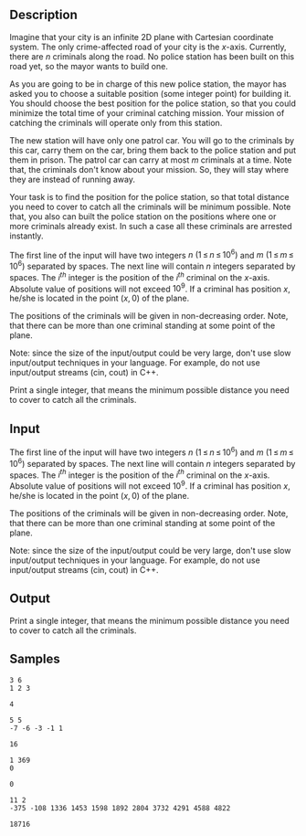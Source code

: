 ## Description

<div><p>Imagine that your city is an infinite 2D plane with Cartesian coordinate system. The only crime-affected road of your city is the <span class="tex-span"><i>x</i></span>-axis. Currently, there are <span class="tex-span"><i>n</i></span> criminals along the road. No police station has been built on this road yet, so the mayor wants to build one.</p><p>As you are going to be in charge of this new police station, the mayor has asked you to choose a suitable position (some integer point) for building it. You should choose the best position for the police station, so that you could minimize the total time of your criminal catching mission. Your mission of catching the criminals will operate only from this station. </p><p>The new station will have only <span class="tex-font-style-bf">one</span> patrol car. You will go to the criminals by this car, carry them on the car, bring them back to the police station and put them in prison. The patrol car can carry at most <span class="tex-span"><i>m</i></span> criminals at a time. Note that, the criminals don't know about your mission. So, they will stay where they are instead of running away.</p><p>Your task is to find the position for the police station, so that total distance you need to cover to catch all the criminals will be minimum possible. Note that, you also can built the police station on the positions where one or more criminals already exist. In such a case all these criminals are arrested instantly.</p></div><div class="input-specification"><p>The first line of the input will have two integers <span class="tex-span"><i>n</i>&nbsp;(1 ≤ <i>n</i> ≤ 10<sup class="upper-index">6</sup>)</span> and <span class="tex-span"><i>m</i>&nbsp;(1 ≤ <i>m</i> ≤ 10<sup class="upper-index">6</sup>)</span> separated by spaces. The next line will contain <span class="tex-span"><i>n</i></span> integers separated by spaces. The <span class="tex-span"><i>i</i><sup class="upper-index"><i>th</i></sup></span> integer is the position of the <span class="tex-span"><i>i</i><sup class="upper-index"><i>th</i></sup></span> criminal on the <span class="tex-span"><i>x</i></span>-axis. Absolute value of positions will not exceed <span class="tex-span">10<sup class="upper-index">9</sup></span>. If a criminal has position <span class="tex-span"><i>x</i></span>, he/she is located in the point <span class="tex-span">(<i>x</i>, 0)</span> of the plane. </p><p>The positions of the criminals will be given in non-decreasing order. Note, that there can be more than one criminal standing at some point of the plane.</p><p><span class="tex-font-style-bf">Note</span>: since the size of the input/output could be very large, don't use slow input/output techniques in your language. For example, do not use input/output streams (cin, cout) in C++.</p></div><div class="output-specification"><p>Print a single integer, that means the minimum possible distance you need to cover to catch all the criminals.</p></div>


## Input

<p>The first line of the input will have two integers <span class="tex-span"><i>n</i>&nbsp;(1 ≤ <i>n</i> ≤ 10<sup class="upper-index">6</sup>)</span> and <span class="tex-span"><i>m</i>&nbsp;(1 ≤ <i>m</i> ≤ 10<sup class="upper-index">6</sup>)</span> separated by spaces. The next line will contain <span class="tex-span"><i>n</i></span> integers separated by spaces. The <span class="tex-span"><i>i</i><sup class="upper-index"><i>th</i></sup></span> integer is the position of the <span class="tex-span"><i>i</i><sup class="upper-index"><i>th</i></sup></span> criminal on the <span class="tex-span"><i>x</i></span>-axis. Absolute value of positions will not exceed <span class="tex-span">10<sup class="upper-index">9</sup></span>. If a criminal has position <span class="tex-span"><i>x</i></span>, he/she is located in the point <span class="tex-span">(<i>x</i>, 0)</span> of the plane. </p><p>The positions of the criminals will be given in non-decreasing order. Note, that there can be more than one criminal standing at some point of the plane.</p><p><span class="tex-font-style-bf">Note</span>: since the size of the input/output could be very large, don't use slow input/output techniques in your language. For example, do not use input/output streams (cin, cout) in C++.</p>


## Output

<p>Print a single integer, that means the minimum possible distance you need to cover to catch all the criminals.</p>


## Samples

```input1
3 6
1 2 3

```

```output1
4

```






```input2
5 5
-7 -6 -3 -1 1

```

```output2
16

```






```input3
1 369
0

```

```output3
0

```






```input4
11 2
-375 -108 1336 1453 1598 1892 2804 3732 4291 4588 4822

```

```output4
18716

```



